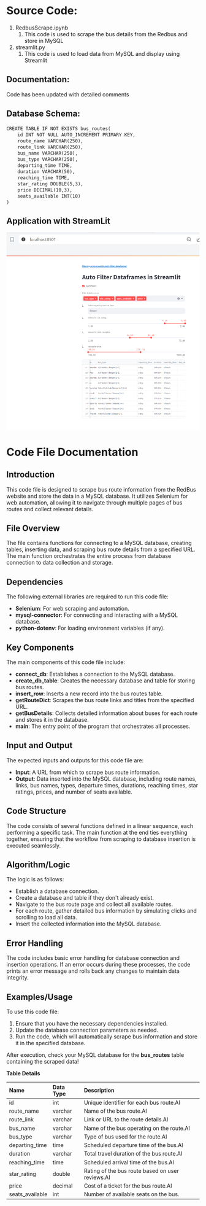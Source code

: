 # Source Code: 

1. RedbusScrape.ipynb
   1. This code is used to scrape the bus details from the Redbus and store in MySQL
2. streamlit.py
   1. This code is used to load data from MySQL and display using Streamlit

## Documentation:

Code has been updated with detailed comments

## Database Schema:

````mysql
CREATE TABLE IF NOT EXISTS bus_routes(
    id INT NOT NULL AUTO_INCREMENT PRIMARY KEY,
    route_name VARCHAR(250),
    route_link VARCHAR(250),
    bus_name VARCHAR(250),
    bus_type VARCHAR(250),
    departing_time TIME,
    duration VARCHAR(50),
    reaching_time TIME,
    star_rating DOUBLE(5,3),
    price DECIMAL(10,3),
    seats_available INT(10)
)
````

## Application with StreamLit

![Streamlit](https://github.com/uthra-r/GuviRedbus/blob/main/Streamlit.png?raw=true)



# Code File Documentation

## Introduction

This code file is designed to scrape bus route information from the RedBus website and store the data in a MySQL database. It utilizes Selenium for web automation, allowing it to navigate through multiple pages of bus routes and collect relevant details.

## File Overview

The file contains functions for connecting to a MySQL database, creating tables, inserting data, and scraping bus route details from a specified URL. The main function orchestrates the entire process from database connection to data collection and storage.

## Dependencies

The following external libraries are required to run this code file:

- **Selenium**: For web scraping and automation.
- **mysql-connector**: For connecting and interacting with a MySQL database.
- **python-dotenv**: For loading environment variables (if any).

## Key Components

The main components of this code file include:

- **connect_db**: Establishes a connection to the MySQL database.
- **create_db_table**: Creates the necessary database and table for storing bus routes.
- **insert_row**: Inserts a new record into the bus routes table.
- **getRouteDict**: Scrapes the bus route links and titles from the specified URL.
- **getBusDetails**: Collects detailed information about buses for each route and stores it in the database.
- **main**: The entry point of the program that orchestrates all processes.

## Input and Output

The expected inputs and outputs for this code file are:

- **Input**: A URL from which to scrape bus route information.
- **Output**: Data inserted into the MySQL database, including route names, links, bus names, types, departure times, durations, reaching times, star ratings, prices, and number of seats available.

## Code Structure

The code consists of several functions defined in a linear sequence, each performing a specific task. The main function at the end ties everything together, ensuring that the workflow from scraping to database insertion is executed seamlessly.

## Algorithm/Logic

The logic is as follows:

- Establish a database connection.
- Create a database and table if they don't already exist.
- Navigate to the bus route page and collect all available routes.
- For each route, gather detailed bus information by simulating clicks and scrolling to load all data.
- Insert the collected information into the MySQL database.

## Error Handling

The code includes basic error handling for database connection and insertion operations. If an error occurs during these processes, the code prints an error message and rolls back any changes to maintain data integrity.

## Examples/Usage

To use this code file:

1. Ensure that you have the necessary dependencies installed.
2. Update the database connection parameters as needed.
3. Run the code, which will automatically scrape bus information and store it in the specified database.

After execution, check your MySQL database for the **bus_routes** table containing the scraped data!



**Table Details**

| Name            | Data Type | Description                                      |
| :-------------- | :-------- | :----------------------------------------------- |
| id              | int       | Unique identifier for each bus route.AI          |
| route_name      | varchar   | Name of the bus route.AI                         |
| route_link      | varchar   | Link or URL to the route details.AI              |
| bus_name        | varchar   | Name of the bus operating on the route.AI        |
| bus_type        | varchar   | Type of bus used for the route.AI                |
| departing_time  | time      | Scheduled departure time of the bus.AI           |
| duration        | varchar   | Total travel duration of the bus route.AI        |
| reaching_time   | time      | Scheduled arrival time of the bus.AI             |
| star_rating     | double    | Rating of the bus route based on user reviews.AI |
| price           | decimal   | Cost of a ticket for the bus route.AI            |
| seats_available | int       | Number of available seats on the bus.            |
